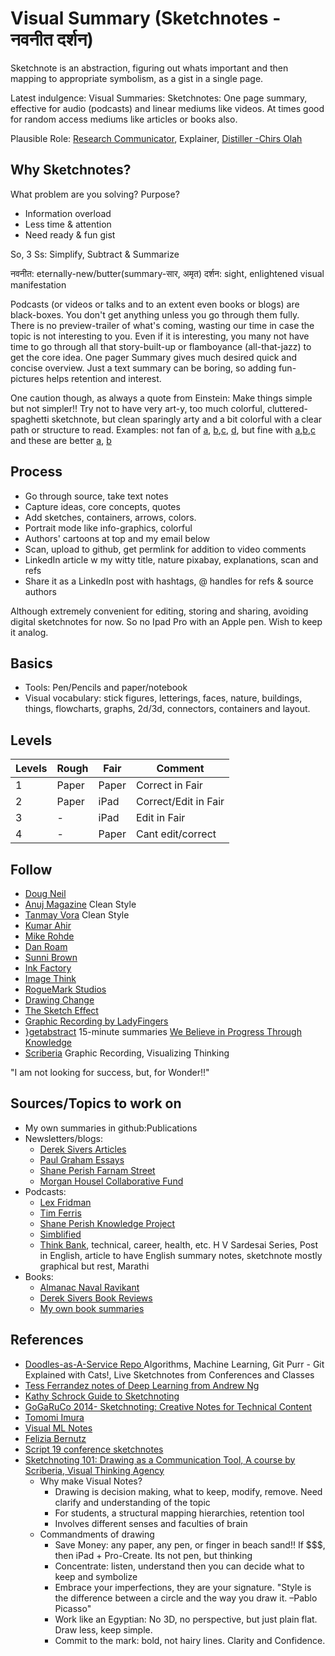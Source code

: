 # Visual Summary (Sketchnotes - नवनीत दर्शन)

Sketchnote is an abstraction, figuring out whats important and then mapping to appropriate symbolism, as a gist in a single page.

Latest indulgence: Visual Summaries: Sketchnotes: One page summary, effective for audio (podcasts) and linear mediums like videos. At times good for random access mediums like articles or books also. 

Plausible Role: [Research Communicator](https://www.researchretold.com/research-communication-opportunities/), Explainer, [Distiller -Chirs Olah](https://distill.pub/)

## Why Sketchnotes? 

What problem are you solving? Purpose?

- Information overload
- Less time & attention
- Need ready & fun gist

So, 3 Ss: Simplify, Subtract & Summarize

नवनीत: eternally-new/butter(summary-सार, अमृत)
दर्शन: sight, enlightened visual manifestation

Podcasts (or videos or talks and to an extent even books or blogs) are black-boxes. You don't get anything unless you go through them fully. There is no preview-trailer of what's coming, wasting our time in case the topic is not interesting to you. Even if it is interesting, you many not have time to go through all that story-built-up or flamboyance (all-that-jazz) to get the core idea. One pager Summary gives much desired quick and concise overview. Just a text summary can be boring, so adding fun-pictures helps retention and interest.

One caution though, as always a quote from Einstein: Make things simple but not simpler!! Try not to have very art-y, too much colorful, cluttered-spaghetti sketchnote, but clean sparingly arty and a bit colorful with a clear path or structure to read.  Examples: not fan of [a](https://www.teachthought.com/wp-content/uploads/2013/05/graphic-notes-seth-godin-stop-stealing-dreams.jpg), [b](https://www.teachthought.com/wp-content/uploads/2013/05/graphic-notes-7.jpg),[c](https://www.teachthought.com/wp-content/uploads/2013/05/graphic-notes-6.jpg), [d](https://www.flickr.com/photos/makaylalewis/48371566661/in/dateposted/), but fine with [a](https://www.teachthought.com/wp-content/uploads/2013/05/graphic-notes-9.jpg),[b](https://www.teachthought.com/wp-content/uploads/2013/05/graphic-notes-4.jpg),[c](https://www.teachthought.com/wp-content/uploads/2013/05/graphic-notes-2.jpg) and these are better [a](https://www.linkedin.com/posts/kumarahir_cisco-people-learning-activity-6936649710954766336-3iC7?utm_source=linkedin_share&utm_medium=member_desktop_web), [b](https://kumarahir.medium.com/sketchnote-designing-ar-applications-google-i-o-2019-140d75ede700)

## Process
- Go through source, take text notes
- Capture ideas, core concepts, quotes
- Add sketches, containers, arrows, colors.
- Portrait mode like info-graphics, colorful
- Authors' cartoons at top and my email below
- Scan, upload to github, get permlink for addition to video comments
- LinkedIn article w my witty title, nature pixabay, explanations, scan and refs
- Share it as a LinkedIn post with hashtags, @ handles for refs & source authors

Although extremely convenient for editing, storing and sharing, avoiding digital sketchnotes for now. So no Ipad Pro with an Apple pen. Wish to keep it analog.

## Basics
- Tools: Pen/Pencils and paper/notebook
- Visual vocabulary: stick figures, letterings, faces, nature, buildings, things, flowcharts, graphs, 2d/3d, connectors, containers and layout.

## Levels

| Levels | Rough | Fair  | Comment              |
|--------|-------|-------|----------------------|
| 1      | Paper | Paper | Correct in Fair      |
| 2      | Paper | iPad  | Correct/Edit in Fair |
| 3      | -     | iPad  | Edit in Fair         |
| 4      | -     | Paper | Cant edit/correct    |

## Follow
- [Doug Neil](https://www.verbaltovisual.com/)
- [Anuj Magazine](https://www.linkedin.com/in/anujmagazine/) Clean Style
- [Tanmay Vora](https://qaspire.com/) Clean Style
- [Kumar Ahir](https://www.kumarahir.com/sketchnotes.html)
- [Mike Rohde](http://rohdesign.com)
- [Dan Roam](https://www.danroam.com/)
- [Sunni Brown](https://www.sunnibrown.com/)
- [Ink Factory](https://inkfactorystudio.com/blog/defining-graphic-recording-visual-notes/)
- [Image Think](https://www.imagethink.net/)
- [RogueMark Studios](https://www.roguemarkstudios.com/graphicrecording)
- [Drawing Change](https://drawingchange.com/)
- [The Sketch Effect](http://www.thesketcheffect.com)
- [Graphic Recording by LadyFingers](http://www.ladyfingersco.com/graphic-recording/)
- [}getabstract](https://www.getabstract.com/en/) 15-minute summaries [We Believe in Progress Through Knowledge](https://www.youtube.com/watch?v=LE6ysJzBEuY)
- [Scriberia](https://www.scriberia.com/) Graphic Recording, Visualizing Thinking

"I am not looking for success, but, for Wonder!!"

## Sources/Topics to work on
- My own summaries in github:Publications
- Newsletters/blogs: 
	- [Derek Sivers Articles](https://sive.rs/blog)
	- [Paul Graham Essays](http://www.paulgraham.com/articles.html)
	- [Shane Perish Farnam Street](https://fs.blog/best-articles/)
	- [Morgan Housel Collaborative Fund](https://www.collaborativefund.com/blog/)
- Podcasts: 
	- [Lex Fridman](https://www.youtube.com/c/lexfridman/videos)
	- [Tim Ferris](https://www.youtube.com/c/timferriss)
	- [Shane Perish Knowledge Project](https://fs.blog/knowledge-project-podcast/)
	- [Simblified](https://podcasts.google.com/feed/aHR0cHM6Ly9zdGF0aWMuYWRvcmlsYWJzLmNvbS9mZWVkL3NpbWJsaWZpZWQueG1s)
	- [Think Bank](https://www.youtube.com/c/ThinkBankLive), technical, career, health, etc. H V Sardesai Series, Post in English, article to have English summary notes, sketchnote mostly graphical but rest, Marathi
- Books: 
	- [Almanac Naval Ravikant](https://www.navalmanack.com/)
	- [Derek Sivers Book Reviews](https://sive.rs/book)
	- [My own book summaries](https://github.com/yogeshhk/Publications)

## References
- [Doodles-as-A-Service Repo ](https://github.com/girliemac/a-picture-is-worth-a-1000-words) Algorithms, Machine Learning, Git Purr - Git Explained with Cats!, Live Sketchnotes from Conferences and Classes
- [Tess Ferrandez notes of Deep Learning from Andrew Ng](https://sketchnotearmy.com/blog/2019/3/12/tess-ferrandez-sketchnoting-deep-learning)
- [Kathy Schrock Guide to Sketchnoting](https://www.schrockguide.net/sketchnoting.html)
- [GoGaRuCo 2014- Sketchnoting: Creative Notes for Technical Content](https://www.youtube.com/watch?v=dE2pqeI3LOI)
- [Tomomi Imura](https://girliemac.com/blog/2021/07/12/microsoft-beginners-sketchnotes/)
- [Visual ML Notes](https://github.com/visual-ml-notes/visual-machine-learning-notes)
- [Felizia Bernutz](https://fbernutz.github.io/sketchnotes/)
- [Script 19 conference sketchnotes](https://wolfgang-ziegler.com/blog/script19-sketchnotes)
- [Sketchnoting 101: Drawing as a Communication Tool, A course by Scriberia, Visual Thinking Agency](https://www.domestika.org/en/courses/1986-sketchnoting-101-drawing-as-a-communication-tool/units/11013-starting-to-think-visually)
	- Why make Visual Notes? 
		- Drawing is decision making, what to keep, modify, remove. Need clarify and understanding of the topic
		- For students, a structural mapping hierarchies, retention tool
		- Involves different senses and faculties of brain
	- Commandments of drawing
		- Save Money: any paper, any pen, or finger in beach sand!! If $$$, then iPad + Pro-Create. Its not pen, but thinking
		- Concentrate: listen, understand then you can decide what to keep and symbolize
		- Embrace your imperfections, they are your signature. "Style is the difference between a circle and the way you draw it. –Pablo Picasso"
		- Work like an Egyptian: No 3D, no perspective, but just plain flat. Draw less, keep simple.
		- Commit to the mark: bold, not hairy lines. Clarity and Confidence.
